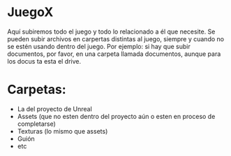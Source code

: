 # JuegoX
Aquí subiremos todo el juego y todo lo relacionado a él que necesite.
Se pueden subir archivos en carpertas distintas al juego, siempre y cuando no se estén usando dentro del juego.
Por ejemplo: si hay que subir documentos, por favor, en una carpeta llamada documentos, aunque para los docus ta esta el drive.

# Carpetas:
- La del proyecto de Unreal
- Assets (que no esten dentro del proyecto aún o esten en proceso de completarse)
- Texturas (lo mismo que assets)
- Guión
- etc
